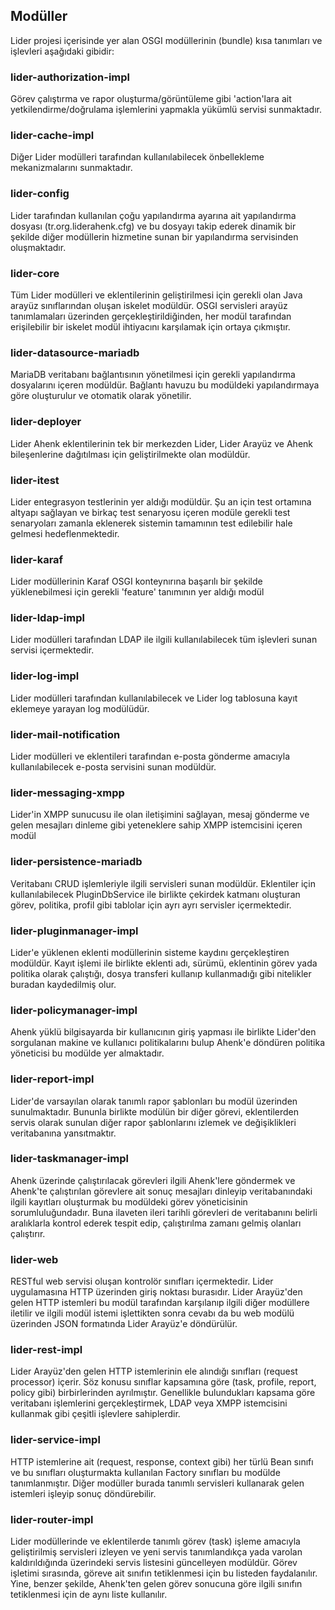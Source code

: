 ## Modüller

Lider projesi içerisinde yer alan OSGI modüllerinin (bundle) kısa tanımları ve işlevleri aşağıdaki gibidir:

### lider-authorization-impl

Görev çalıştırma ve rapor oluşturma/görüntüleme gibi 'action'lara ait yetkilendirme/doğrulama işlemlerini yapmakla yükümlü 
servisi sunmaktadır.

### lider-cache-impl

Diğer Lider modülleri tarafından kullanılabilecek önbellekleme mekanizmalarını sunmaktadır.

### lider-config

Lider tarafından kullanılan çoğu yapılandırma ayarına ait yapılandırma dosyası (tr.org.liderahenk.cfg) ve bu dosyayı takip
ederek dinamik bir şekilde diğer modüllerin hizmetine sunan bir yapılandırma servisinden oluşmaktadır.

### lider-core

Tüm Lider modülleri ve eklentilerinin geliştirilmesi için gerekli olan Java arayüz sınıflarından oluşan iskelet modüldür. OSGI
servisleri arayüz tanımlamaları üzerinden gerçekleştirildiğinden, her modül tarafından erişilebilir bir iskelet modül ihtiyacını
karşılamak için ortaya çıkmıştır.

### lider-datasource-mariadb

MariaDB veritabanı bağlantısının yönetilmesi için gerekli yapılandırma dosyalarını içeren modüldür. Bağlantı havuzu bu modüldeki
yapılandırmaya göre oluşturulur ve otomatik olarak yönetilir.

### lider-deployer

Lider Ahenk eklentilerinin tek bir merkezden Lider, Lider Arayüz ve Ahenk bileşenlerine dağıtılması için geliştirilmekte olan
modüldür. 

### lider-itest

Lider entegrasyon testlerinin yer aldığı modüldür. Şu an için test ortamına altyapı sağlayan ve birkaç test senaryosu içeren modüle
gerekli test senaryoları zamanla eklenerek sistemin tamamının test edilebilir hale gelmesi hedeflenmektedir.

### lider-karaf

Lider modüllerinin Karaf OSGI konteynırına başarılı bir şekilde yüklenebilmesi için gerekli 'feature' tanımının yer aldığı modül

### lider-ldap-impl

Lider modülleri tarafından LDAP ile ilgili kullanılabilecek tüm işlevleri sunan servisi içermektedir.

### lider-log-impl

Lider modülleri tarafından kullanılabilecek ve Lider log tablosuna kayıt eklemeye yarayan log modülüdür.

### lider-mail-notification

Lider modülleri ve eklentileri tarafından e-posta gönderme amacıyla kullanılabilecek e-posta servisini sunan modüldür.

### lider-messaging-xmpp

Lider'in XMPP sunucusu ile olan iletişimini sağlayan, mesaj gönderme ve gelen mesajları dinleme gibi yeteneklere sahip
XMPP istemcisini içeren modül

### lider-persistence-mariadb

Veritabanı CRUD işlemleriyle ilgili servisleri sunan modüldür. Eklentiler için kullanılabilecek PluginDbService ile birlikte
çekirdek katmanı oluşturan görev, politika, profil gibi tablolar için ayrı ayrı servisler içermektedir.

### lider-pluginmanager-impl

Lider'e yüklenen eklenti modüllerinin sisteme kaydını gerçekleştiren modüldür. Kayıt işlemi ile birlikte eklenti adı, sürümü,
eklentinin görev yada politika olarak çalıştığı, dosya transferi kullanıp kullanmadığı gibi nitelikler buradan kaydedilmiş olur.

### lider-policymanager-impl

Ahenk yüklü bilgisayarda bir kullanıcının giriş yapması ile birlikte Lider'den sorgulanan makine ve kullanıcı politikalarını
bulup Ahenk'e döndüren politika yöneticisi bu modülde yer almaktadır.

### lider-report-impl

Lider'de varsayılan olarak tanımlı rapor şablonları bu modül üzerinden sunulmaktadır. Bununla birlikte modülün bir diğer görevi, eklentilerden servis olarak sunulan diğer rapor şablonlarını izlemek ve değişiklikleri veritabanına yansıtmaktır.

### lider-taskmanager-impl

Ahenk üzerinde çalıştırılacak görevleri ilgili Ahenk'lere göndermek ve Ahenk'te çalıştırılan görevlere ait sonuç mesajları
dinleyip veritabanındaki ilgili kayıtları oluşturmak bu modüldeki görev yöneticisinin sorumluluğundadır. Buna ilaveten ileri tarihli görevleri de veritabanını belirli aralıklarla kontrol ederek tespit edip, çalıştırılma zamanı gelmiş olanları
çalıştırır.

### lider-web

RESTful web servisi oluşan kontrolör sınıfları içermektedir. Lider uygulamasına HTTP üzerinden giriş noktası burasıdır. Lider Arayüz'den gelen HTTP istemleri bu modül tarafından karşılanıp ilgili diğer modüllere iletilir ve ilgili modül istemi
işlettikten sonra cevabı da bu web modülü üzerinden JSON formatında Lider Arayüz'e döndürülür.

### lider-rest-impl

Lider Arayüz'den gelen HTTP istemlerinin ele alındığı sınıfları (request processor) içerir. Söz konusu sınıflar kapsamına göre (task, profile, report, policy gibi) birbirlerinden ayrılmıştır. Genellikle bulundukları kapsama göre veritabanı işlemlerini gerçekleştirmek, LDAP veya XMPP istemcisini kullanmak gibi çeşitli işlevlere sahiplerdir.

### lider-service-impl

HTTP istemlerine ait (request, response, context gibi) her türlü Bean sınıfı ve bu sınıfları oluşturmakta kullanılan Factory sınıfları bu modülde tanımlanmıştır. Diğer modüller burada tanımlı servisleri kullanarak gelen istemleri işleyip sonuç döndürebilir.

### lider-router-impl

Lider modüllerinde ve eklentilerde tanımlı görev (task) işleme amacıyla geliştirilmiş servisleri izleyen ve yeni servis tanımlandıkça yada varolan kaldırıldığında üzerindeki servis listesini güncelleyen modüldür. Görev işletimi sırasında, göreve ait sınıfın tetiklenmesi için bu listeden faydalanılır. Yine, benzer şekilde, Ahenk'ten gelen görev sonucuna göre 
ilgili sınıfın tetiklenmesi için de aynı liste kullanılır.
